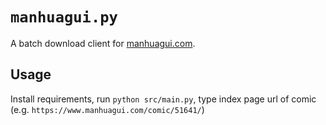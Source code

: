 # `manhuagui.py`

A batch download client for [manhuagui.com](https://tw.manhuagui.com/).

## Usage

Install requirements, run `python src/main.py`, type index page url of comic (e.g. `https://www.manhuagui.com/comic/51641/`)
